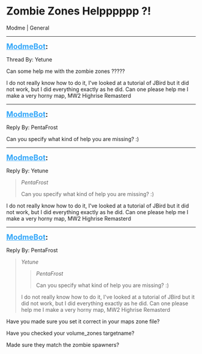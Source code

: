 # Zombie Zones Helpppppp ?!
Modme | General

---
<strong style="font-size: 1.4em;"><span style="text-decoration: underline;text-decoration-color: #34a7f9;"><span style="color:#34a7f9;">ModmeBot</span></span>:</strong>

<p>Thread By: Yetune<br /><p style="text-align:left;">Can some help me with the zombie zones ?????</p><p style="text-align:left;"></p><p style="text-align:left;">I do not really know how to do it, I&#39;ve looked at a tutorial of JBird but it did not work, but I did everything exactly as he did. Can one please help me I make a very horny map, MW2 Highrise Remasterd</p></p>

---
<strong style="font-size: 1.4em;"><span style="text-decoration: underline;text-decoration-color: #34a7f9;"><span style="color:#34a7f9;">ModmeBot</span></span>:</strong>

<p>Reply By: PentaFrost<br /><p style="text-align:left;">Can you specify what kind of help you are missing? :)</p></p>

---
<strong style="font-size: 1.4em;"><span style="text-decoration: underline;text-decoration-color: #34a7f9;"><span style="color:#34a7f9;">ModmeBot</span></span>:</strong>

<p>Reply By: Yetune<br /><blockquote><em>PentaFrost</em><p style="text-align:left;">Can you specify what kind of help you are missing? :)</p></blockquote><p style="text-align:left;">I do not really know how to do it, I&#39;ve looked at a tutorial of JBird but it did not work, but I did everything exactly as he did. Can one please help me I make a very horny map, MW2 Highrise Remasterd</p></p>

---
<strong style="font-size: 1.4em;"><span style="text-decoration: underline;text-decoration-color: #34a7f9;"><span style="color:#34a7f9;">ModmeBot</span></span>:</strong>

<p>Reply By: PentaFrost<br /><blockquote><em>Yetune</em><blockquote><em>PentaFrost</em><p style="text-align:left;">Can you specify what kind of help you are missing? :)</p></blockquote><p style="text-align:left;">I do not really know how to do it, I&#39;ve looked at a tutorial of JBird but it did not work, but I did everything exactly as he did. Can one please help me I make a very horny map, MW2 Highrise Remasterd</p></blockquote><p style="text-align:left;">Have you made sure you set it correct in your maps zone file?</p><p style="text-align:left;"></p><p style="text-align:left;">Have you checked your volume_zones targetname?</p><p style="text-align:left;"></p><p style="text-align:left;">Made sure they match the zombie spawners?</p></p>
